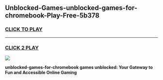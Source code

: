 
## Unblocked-Games-unblocked-games-for-chromebook-Play-Free-5b378
<h3>
<a href="https://premium76.site?title=unblocked-games-for-chromebook&ref=20M">CLICK TO PLAY</a></h3>
<hr>

<h3>
<a href="https://premium76.site?title=unblocked-games-for-chromebook&ref=20M">CLICK 2 PLAY</a>
  
</h3>

<a href="https://premium76.site?title=unblocked-games-for-chromebook&ref=19M"><img src="https://clearcache.store/games.png"></a>


**unblocked-games-for-chromebook games unblocked: Your Gateway to Fun and Accessible Online Gaming**
